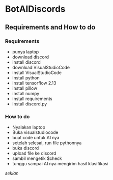 # BotAIDiscords

## Requirements and How to do
### Requirements
* punya laptop
* download discord
* install discord
* download VisualStudioCode
* install VisualStudioCode
* install python
* install tensorflow 2.13
* install pillow
* install numpy
* install requirements
* install discord.py

### How to do
* Nyalakan laptop
* Buka visualstudiocode
* buat code untuk AI nya
* setelah selesai, run file pythonnya
* buka discord
* upload file ke discord
* sambil mengetik $check
* tunggu sampai AI nya mengirim hasil klasifikasi

*sekian*
